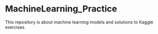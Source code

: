 # MachineLearning_Practice
This repository is about machine learning models and solutions to Kaggle exercises.

